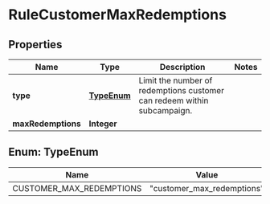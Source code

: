 

# RuleCustomerMaxRedemptions

## Properties

Name | Type | Description | Notes
------------ | ------------- | ------------- | -------------
**type** | [**TypeEnum**](#TypeEnum) | Limit the number of redemptions customer can redeem within subcampaign. | 
**maxRedemptions** | **Integer** |  | 



## Enum: TypeEnum

Name | Value
---- | -----
CUSTOMER_MAX_REDEMPTIONS | &quot;customer_max_redemptions&quot;



